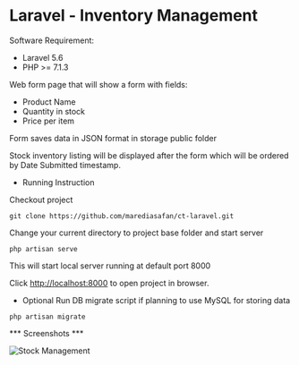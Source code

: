 # Laravel - Inventory Management

Software Requirement:
- Laravel 5.6
- PHP >= 7.1.3

Web form page that will show a form with fields:

- Product Name 
- Quantity in stock
- Price per item

Form saves data in JSON format in storage public folder

Stock inventory listing will be displayed after the form which will be ordered by Date Submitted timestamp.

* Running Instruction

Checkout project 

`git clone https://github.com/marediasafan/ct-laravel.git`

Change your current directory to project base folder and start server

`php artisan serve`

This will start local server running at default port 8000

Click <a href='http://localhost:8000' target='_blank'>http://localhost:8000</a> to open project in browser.

* Optional
Run DB migrate script if planning to use MySQL for storing data

`php artisan migrate`


*** Screenshots ***

![Stock Management](https://thumb.ibb.co/fF9Bb8/stock_management.png)
